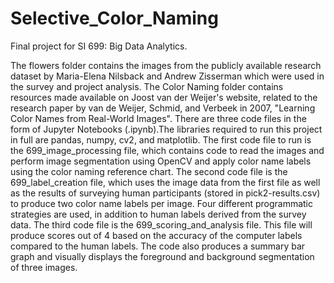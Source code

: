 # Selective_Color_Naming
Final project for SI 699: Big Data Analytics. 


The flowers folder contains the images from the publicly available research dataset by Maria-Elena Nilsback and Andrew Zisserman which were used in the survey and project analysis. 
The Color Naming folder contains resources made available on Joost van der Weijer's website, related to the research paper by van de Weijer, Schmid, and Verbeek in 2007, "Learning Color Names from Real-World Images". 
There are three code files in the form of Jupyter Notebooks (.ipynb).The libraries required to run this project in full are pandas, numpy, cv2, and matplotlib. 
The first code file to run is the 699_image_processing file, which contains code to read the images and perform image segmentation using OpenCV and apply color name labels using the color naming reference chart. 
The second code file is the 699_label_creation file, which uses the image data from the first file as well as the results of surveying human participants (stored in pick2-results.csv) to produce two color name labels per image. Four different programmatic strategies are used, in addition to human labels derived from the survey data. 
The third code file is the 699_scoring_and_analysis file. This file will produce scores out of 4 based on the accuracy of the computer labels compared to the human labels. The code also produces a summary bar graph and visually displays the foreground and background segmentation of three images. 
